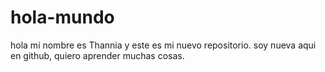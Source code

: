 # hola-mundo
hola mi nombre es Thannia y este es mi nuevo repositorio.
soy nueva aqui en github, quiero aprender muchas cosas.                                                                                                                                                       
